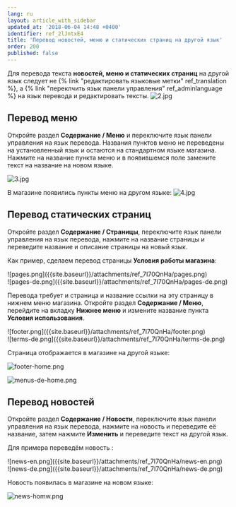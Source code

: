 ```yaml
---
lang: ru
layout: article_with_sidebar
updated_at: '2018-06-04 14:48 +0400'
identifier: ref_2lJntxE4
title: 'Перевод новостей, меню и статических страниц на другой язык'
order: 200
published: false
---
```

Для перевода текста **новостей, меню и статических страниц** на другой язык следует не {% link "редактировать языковые метки" ref_translation %}, а {% link "переклчить язык панели управления" ref_adminlanguage %} на язык перевода и редактировать тексты.
![2.jpg]({{site.baseurl}}/attachments/ref_2lJntxE4/2.jpg)

## Перевод меню

Откройте раздел **Содержание / Меню** и переключите язык панели управления на язык перевода. Названия пунктов меню не переведены на установленный язык и остаются на стандартном языке магазина. Нажмите на название пункта меню и в появившемся поле замените текст на название на новом языке.

![3.jpg]({{site.baseurl}}/attachments/ref_2lJntxE4/3.jpg)

В магазине появились пункты меню на другом языке:
![4.jpg]({{site.baseurl}}/attachments/ref_2lJntxE4/4.jpg)

## Перевод статических страниц

Откройте раздел **Содержание / Страницы**, переключите язык панели управления на язык перевода, нажмите на название страницы и переведите название и описание страницы на новый язык. 

Как пример, сделаем перевод страницы **Условия работы магазина**:

<div class="ui stackable two column grid">
  <div class="column" markdown="span">![pages.png]({{site.baseurl}}/attachments/ref_7I70QnHa/pages.png)
</div>
  <div class="column" markdown="span">![pages-de.png]({{site.baseurl}}/attachments/ref_7I70QnHa/pages-de.png)</div>
</div>

Перевода требует и страница и название ссылки на эту страницу в нижнем меню магазина. Откройте раздел **Содержание / Меню**, перейдите на вкладку **Нижнее меню** и измените название пункта **Условия использования**.

<div class="ui stackable two column grid">
  <div class="column" markdown="span">![footer.png]({{site.baseurl}}/attachments/ref_7I70QnHa/footer.png)
</div>
  <div class="column" markdown="span">![terms-de.png]({{site.baseurl}}/attachments/ref_7I70QnHa/terms-de.png)
</div>
</div>

Страница отображается в магазине на другой языке:

![footer-home.png]({{site.baseurl}}/attachments/ref_7I70QnHa/footer-home.png)

![menus-de-home.png]({{site.baseurl}}/attachments/ref_7I70QnHa/menus-de-home.png)

## Перевод новостей

Откройте раздел **Содержание / Новости**, переключите язык панели управления на язык перевода, нажмите на новость и переведите её название, затем нажмите **Изменить** и переведите текст на другой язык. 

Для примера переведём новость :

<div class="ui stackable two column grid">
  <div class="column" markdown="span">![news-en.png]({{site.baseurl}}/attachments/ref_7I70QnHa/news-en.png)
</div>
  <div class="column" markdown="span">![news-de.png]({{site.baseurl}}/attachments/ref_7I70QnHa/news-de.png)
</div>
</div>

Новость появилась в магазине на новом языке:

![news-homw.png]({{site.baseurl}}/attachments/ref_7I70QnHa/news-homw.png)
